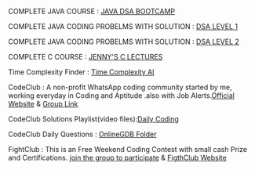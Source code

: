 COMPLETE JAVA COURSE : [JAVA DSA BOOTCAMP](https://youtube.com/playlist?list=PL9gnSGHSqcnr_DxHsP7AW9ftq0AtAyYqJ&feature=shared)

COMPLETE JAVA CODING PROBELMS WITH SOLUTION : [DSA LEVEL 1](https://youtube.com/playlist?list=PL-Jc9J83PIiFj7YSPl2ulcpwy-mwj1SSk&feature=shared)

COMPLETE JAVA CODING PROBELMS WITH SOLUTION : [DSA LEVEL 2](https://youtube.com/playlist?list=PL-Jc9J83PIiE-181crLG1xSIWhTGKFiMY&feature=shared)

COMPLETE C COURSE : [JENNY'S C LECTURES](https://youtube.com/playlist?list=PLdo5W4Nhv31a8UcMN9-35ghv8qyFWD9_S&feature=shared)

Time Complexity Finder : [Time Complexity AI](https://www.timecomplexity.ai/?id=fa489316-923e-4eb4-bb71-48f2413f9e9d)

CodeClub : A non-profit WhatsApp coding community started by me, working everyday in Coding and Aptitude .also with Job Alerts.[Official Website](https://codeclub.jatinkishore.repl.co/index.html) & [Group Link](https://chat.whatsapp.com/IWa8mKJ4RGE27RbqQy4XRg)

CodeClub Solutions Playlist(video files):[Daily Coding](https://youtube.com/playlist?list=PLz-zAvuE-NlRJ7I3JFClScZhIhzMPSpIM)

CodeClub Daily Questions : [OnlineGDB Folder](https://onlinegdb.com/AyXcLocAz)

FightClub : This is an Free Weekend Coding Contest with small cash Prize and Certifications. [join the group to participate](https://chat.whatsapp.com/CiFXBOUzmIy2SANVYletsQ)  &  [FigthClub Website](https://fightclub.jatinkishore.repl.co/)

